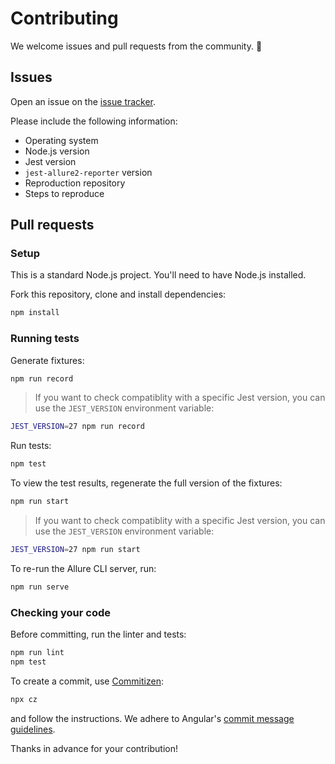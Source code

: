 # Contributing

We welcome issues and pull requests from the community. :purple_heart:

## Issues

Open an issue on the [issue tracker](https://github.com/wix-incubator/jest-allure2-reporter/issues).

Please include the following information:

* Operating system
* Node.js version
* Jest version
* `jest-allure2-reporter` version
* Reproduction repository
* Steps to reproduce

## Pull requests

### Setup

This is a standard Node.js project. You'll need to have Node.js installed.

Fork this repository, clone and install dependencies:

```bash
npm install
```

### Running tests

Generate fixtures:

```bash
npm run record
```

> If you want to check compatiblity with a specific Jest version, you can use the `JEST_VERSION` environment variable:

```bash
JEST_VERSION=27 npm run record
```

Run tests:

```bash
npm test
```

To view the test results, regenerate the full version of the fixtures:

```bash
npm run start
```

> If you want to check compatiblity with a specific Jest version, you can use the `JEST_VERSION` environment variable:

```bash
JEST_VERSION=27 npm run start
```

To re-run the Allure CLI server, run:

```bash
npm run serve
```

### Checking your code

Before committing, run the linter and tests:

```bash
npm run lint
npm test
```

To create a commit, use [Commitizen](https://github.com/commitizen/cz-cli):

```bash
npx cz
```

and follow the instructions. We adhere to Angular's [commit message guidelines](https://github.com/angular/angular/blob/main/CONTRIBUTING.md#commit).

Thanks in advance for your contribution!
